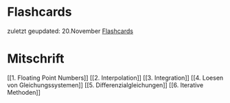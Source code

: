 # Flashcards
zuletzt geupdated: 20.November
[Flashcards](https://ankiweb.net/shared/info/429281514)
# Mitschrift
[[1. Floating Point Numbers]]
[[2. Interpolation]]
[[3. Integration]]
[[4. Loesen von Gleichungssystemen]]
[[5. Differenzialgleichungen]]
[[6. Iterative Methoden]]